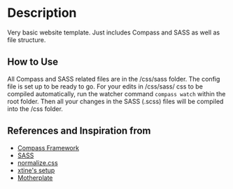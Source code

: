 # Description #
Very basic website template. Just includes Compass and SASS as well as file structure.

## How to Use ##
All Compass and SASS related files are in the /css/sass folder.
The config file is set up to be ready to go. For your edits in /css/sass/ css to be compiled automatically, run the watcher command `compass watch` within the root folder. Then all your changes in the SASS (.scss) files will be compiled into the /css folder.

## References and Inspiration from ##
* <a href="http://compass-style.org/">Compass Framework</a>
* <a href="http://sass-lang.com/">SASS</a>
* <a href="http://necolas.github.com/normalize.css/">normalize.css</a>
* <a href="https://github.com/xtine/compass-sass-html5boilerplate">xtine's setup</a>
* <a href="https://github.com/leemunroe/motherplate">Motherplate</a>
